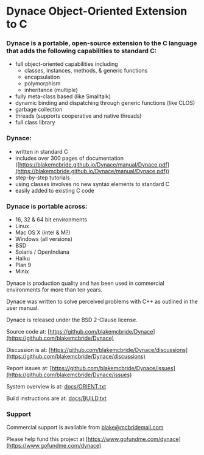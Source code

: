 
Dynace Object-Oriented Extension to C
===============================

### Dynace is a portable, open-source extension to the C language that adds the following capabilities to standard C:

* full object-oriented capabilities including
  * classes, instances, methods, & generic functions
  * encapsulation
  * polymorphism
  * inheritance (multiple)
* fully meta-class based (like Smalltalk)
* dynamic binding and dispatching through generic functions (like CLOS)
* garbage collection
* threads (supports cooperative and native threads)
* full class library

### Dynace:

* written in standard C
* includes over 300 pages of documentation ([https://blakemcbride.github.io/Dynace/manual/Dynace.pdf](https://blakemcbride.github.io/Dynace/manual/Dynace.pdf))
* step-by-step tutorials
* using classes involves no new syntax elements to standard C
* easily added to existing C code

### Dynace is portable across:

* 16, 32 & 64 bit environments
* Linux
* Mac OS X (intel & M?)
* Windows (all versions)
* BSD
* Solaris / OpenIndiana
* Haiku
* Plan 9
* Minix

Dynace is production quality and has been used in commercial environments for more than ten years.

Dynace was written to solve perceived problems with C++ as outlined in the user manual.

Dynace is released under the BSD 2-Clause license.


Source code at:  [https://github.com/blakemcbride/Dynace](https://github.com/blakemcbride/Dynace)

Discussion is at: [https://github.com/blakemcbride/Dynace/discussions](https://github.com/blakemcbride/Dynace/discussions)

Report issues at:  [https://github.com/blakemcbride/Dynace/issues](https://github.com/blakemcbride/Dynace/issues)


System overview is at:  [docs/ORIENT.txt](https://github.com/blakemcbride/Dynace/blob/master/docs/ORIENT.txt)

Build instructions are at:  [docs/BUILD.txt](https://github.com/blakemcbride/Dynace/blob/master/docs/BUILD.txt)


### Support

Commercial support is available from [blake@mcbridemail.com](mailto:blake@mcbridemail.com)

Please help fund this project at [https://www.gofundme.com/dynace](https://www.gofundme.com/dynace)
